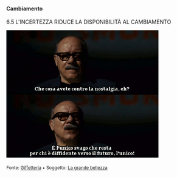 #### Cambiamento

<span class="tesi">6.5 L'INCERTEZZA RIDUCE LA DISPONIBILITÀ AL CAMBIAMENTO</span>

![La grande bellezza](../assets/images/lagrandeset07.gif ':size=450x100%')

<small> Fonte: [Giffetteria](http://giffetteria.it/gif/la-grande-bellezza-89/) • Soggetto: [La grande bellezza](https://it.wikipedia.org/wiki/La_grande_bellezza)</small>
